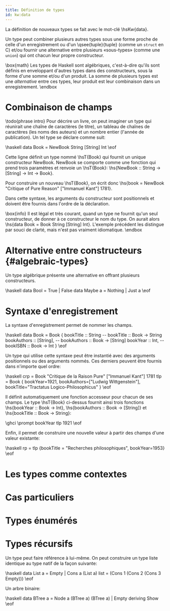 ```yaml
---
title: Définition de types
id: kw:data
---
```


La définition de nouveaux types se fait avec le mot-clé \hsKw{data}.

Un type peut combiner plusieurs autres types sous une forme proche de celle d'un enregistrement ou d'un \qsee{tuple}{tuple} (comme un `struct` en C) et/ou fournir une alternative entre plusieurs «sous-types» (comme une `union`) qui ont chacun leur propre constructeur.

\box{math}
Les types de Haskell sont algébriques, c'est-à-dire qu'ils sont définis en enveloppant d'autres types dans des constructeurs, sous la forme d'une somme et/ou d'un produit. La somme de plusieurs types est une *alternative* entre ces types, leur produit est leur combinaison dans un enregistrement.
\endbox

# Combinaison de champs

\todo{phrase intro} Pour décrire un livre, on peut imaginer un type qui réunirait une chaîne de caractères (le titre), un tableau de chaînes de caractères (les noms des auteurs) et un nombre entier (l'année de publication). Un tel type se déclare comme suit:

\haskell
data Book = NewBook String [String] Int
\eof

Cette ligne définit un type nommé \hsT{Book} qui fournit un unique constructeur NewBook. NewBook se comporte comme une fonction qui prend trois paramètres et renvoie un \hsT{Book}: \hs{NewBook :: String -> [String] -> Int -> Book}.

Pour construire un nouveau \hsT{Book}, on écrit donc \hs{book = NewBook "Critique of Pure Reason" ["Immanuel Kant"] 1781}.

Dans cette syntaxe, les arguments du constructeur sont positionnels et doivent être fournis dans l'ordre de la déclaration.

\box{info}
Il est légal et très courant, quand un type ne fournit qu'un seul constructeur, de donner à ce constructeur le nom du type. On aurait alors \hs{data Book = Book String [String] Int}. L'exemple précédent les distingue par souci de clarté, mais n'est pas vraiment idiomatique.
\endbox

# Alternative entre constructeurs {#algebraic-types}

Un type algébrique présente une alternative en offrant plusieurs constructeurs.

\haskell
data Bool = True | False
data Maybe a = Nothing | Just a
\eof

# Syntaxe d'enregistrement

La syntaxe d'enregistrement permet de nommer les champs.

\haskell
data Book = Book {
    bookTitle :: String      -- bookTitle :: Book -> String
    bookAuthors :: [String], -- bookAuthors :: Book -> [String]
    bookYear :: Int,         -- bookISBN :: Book -> Int
    }
\eof

Un type qui utilise cette syntaxe peut être instantié avec des arguments positionnels ou des arguments nommés. Ces derniers peuvent être fournis dans n'importe quel ordre:

\haskell
crp = Book "Critique de la Raison Pure" ["Immanuel Kant"] 1781
tlp = Book {
             bookYear=1921,
             bookAuthors=["Ludwig Wittgenstein"],
             bookTitle="Tractatus Logico-Philosophicus"
           }
\eof

Il définit automatiquement une fonction accesseur pour chacun de ses champs. Le type \hsT{Book} ci-dessus fournit ainsi trois fonctions \hs{bookYear :: Book -> Int}, \hs{bookAuthors :: Book -> [String]} et \hs{bookTitle :: Book -> String}:

\ghci
\prompt bookYear tlp
1921
\eof

Enfin, il permet de construire une nouvelle valeur à partir des champs d'une valeur existante:

\haskell
rp = tlp {bookTitle = "Recherches philosophiques", bookYear=1953}
\eof

# Les types comme contextes
# Cas particuliers

# Types énumérés

# Types récursifs

Un type peut faire référence à lui-même. On peut construire un type liste identique au type natif de la façon suivante:

\haskell
data List a = Empty | Cons a (List a)
list = (Cons 1 (Cons 2 (Cons 3 Empty)))
\eof

Un arbre binaire:

\haskell
data BTree a = Node a (BTree a) (BTree a) | Empty deriving Show
\eof
